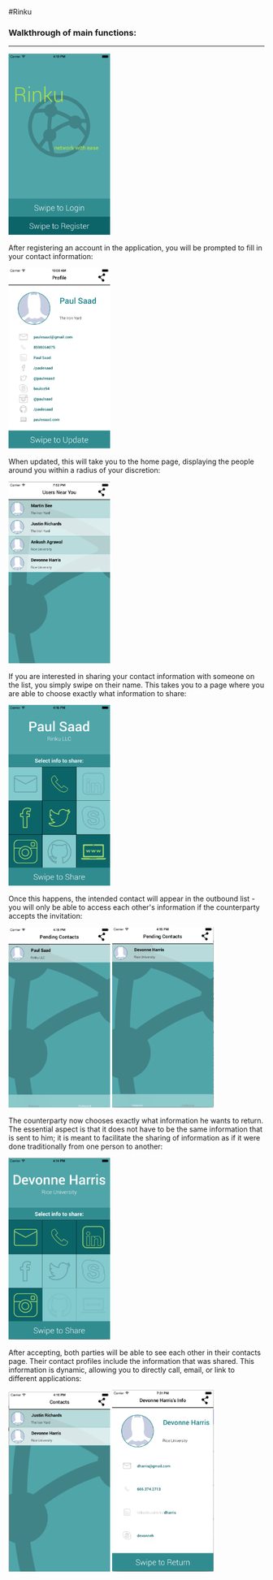 #Rinku

<h3>Walkthrough of main functions:</h3>
<hr>
<img src="/rinku/Screen Shot 2016-09-04 at 4.10.45 PM.png" width =  "200" />
<p>After registering an account in the application, you will be prompted to fill in your contact information:</p>
<img src="/rinku/iOS Simulator Screen Shot Jul 24, 2015, 10.00.12 AM.png" width =  "200" />
<p>When updated, this will take you to the home page, displaying the people around you within a radius of your discretion:</p>
<img src="/rinku/Screen Shot 2016-09-20 at 7.52.52 PM.png" width =  "200" />
<p>If you are interested in sharing your contact information with someone on the list, you simply swipe on their name. This takes you to a page where you are able to choose exactly what information to share:</p>
<img src="/rinku/Screen Shot 2016-09-04 at 4.16.00 PM.png" width =  "200" />
<p>Once this happens, the intended contact will appear in the outbound list - you will only be able to access each other's information if the counterparty accepts the invitation:</p>
<img src="/rinku/Screen Shot 2016-09-04 at 4.14.55 PM.png" width =  "200" />
<img src="/rinku/Screen Shot 2016-09-04 at 4.15.40 PM.png" width =  "200" />
<p>The counterparty now chooses exactly what information he wants to return. The essential aspect is that it does not have to be the same information that is sent to him; it is meant to facilitate the sharing of information as if it were done traditionally from one person to another:</p>
<img src="/rinku/Screen Shot 2016-09-04 at 4.14.01 PM.png" width =  "200" />
<p>After accepting, both parties will be able to see each other in their contacts page. Their contact profiles include the information that was shared.  This information is dynamic, allowing you to directly call, email, or link to different applications:</p>
<img src="/rinku/Screen Shot 2016-09-04 at 4.16.30 PM.png" width =  "200" />
<img src="/rinku/Screen Shot 2016-09-20 at 7.31.44 PM.png" width =  "200" />
